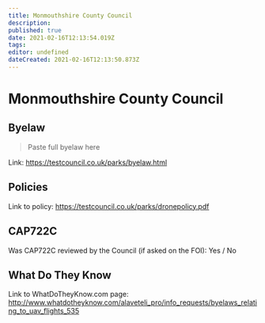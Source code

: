 ```yaml
---
title: Monmouthshire County Council
description: 
published: true
date: 2021-02-16T12:13:54.019Z
tags: 
editor: undefined
dateCreated: 2021-02-16T12:13:50.873Z
---
```


# Monmouthshire County Council


## Byelaw
> Paste full byelaw here

Link:
https://testcouncil.co.uk/parks/byelaw.html

## Policies
Link to policy:
https://testcouncil.co.uk/parks/dronepolicy.pdf

## CAP722C

Was CAP722C reviewed by the Council (if asked on the FOI): Yes / No

## What Do They Know

Link to WhatDoTheyKnow.com page:
http://www.whatdotheyknow.com/alaveteli_pro/info_requests/byelaws_relating_to_uav_flights_535

